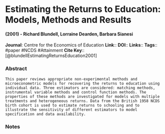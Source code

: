 # Estimating the Returns to Education: Models, Methods and Results
#### (2001) - Richard Blundell, Lorraine Dearden, Barbara Sianesi
**Journal**: Centre for the Economics of Education
**Link**:: 
**DOI**:: 
**Links**:: 
**Tags**:: #paper #NCDS #Attainment 
**Cite Key**:: [@blundellEstimatingReturnsEducation2001]

### Abstract

```
This paper reviews appropriate non-experimental methods and microeconometric models for recovering the returns to education using individual data. Three estimators are considered: matching methods, instrumental variable methods and control function methods. The properties of these methods are investigated for models with multiple treatments and heterogeneous returns. Data from the British 1958 NCDS birth cohort is used to estimate returns to schooling and to illustrate the sensitivity of different estimators to model specification and data availability.
```

### Notes

